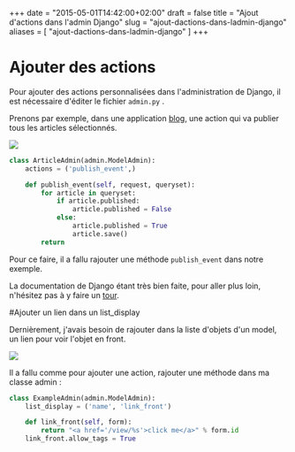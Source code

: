 +++
date = "2015-05-01T14:42:00+02:00"
draft = false
title = "Ajout d'actions dans l'admin Django"
slug = "ajout-dactions-dans-ladmin-django"
aliases = [
	"ajout-dactions-dans-ladmin-django"
]
+++
# Ajouter des actions

Pour ajouter des actions personnalisées dans l'administration de Django, il est nécessaire d'éditer le fichier `admin.py` .

Prenons par exemple, dans une application [blog](https://github.com/pabardina/django-blog), une action qui va publier tous les articles sélectionnés.
<!--more-->
![](/images/2015/05/admin_1.png)

```python
class ArticleAdmin(admin.ModelAdmin):
    actions = ('publish_event',)

    def publish_event(self, request, queryset):
        for article in queryset:
            if article.published:
                article.published = False
            else:
                article.published = True
                article.save()
        return
```

Pour ce faire, il a fallu rajouter une méthode `publish_event` dans notre exemple.

La documentation de Django étant très bien faite, pour aller plus loin, n'hésitez pas à y faire un [tour](https://docs.djangoproject.com/en/1.7/ref/contrib/admin/actions/). 


#Ajouter un lien dans un list_display

Dernièrement, j'avais besoin de rajouter dans la liste d'objets d'un model, un lien pour voir l'objet en front.

![](/images/2015/05/admin_2.png)

Il a fallu comme pour ajouter une action, rajouter une méthode dans ma classe admin :

```python
class ExampleAdmin(admin.ModelAdmin):
    list_display = ('name', 'link_front')

    def link_front(self, form):
        return "<a href='/view/%s'>click me</a>" % form.id
    link_front.allow_tags = True
```


